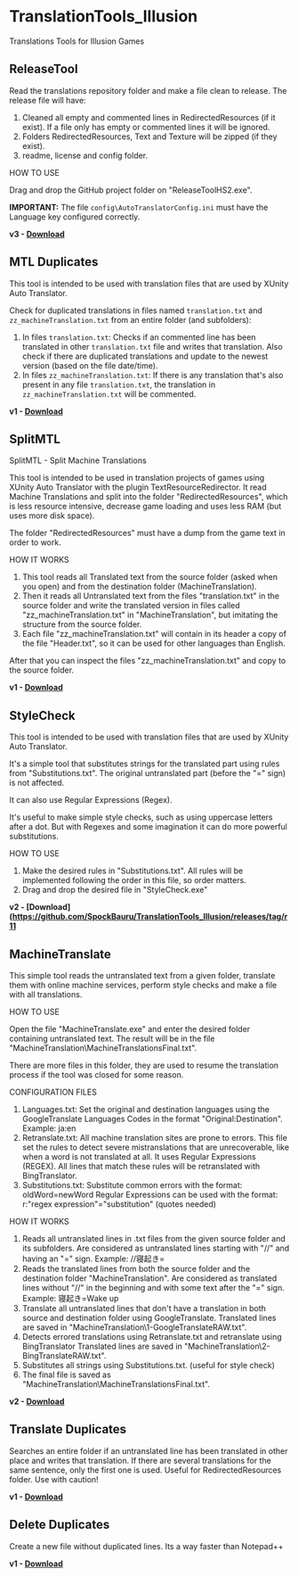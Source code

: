 # TranslationTools_Illusion
  Translations Tools for Illusion Games

## ReleaseTool

  Read the translations repository folder and make a file clean to release. The release file will have:

  1) Cleaned all empty and commented lines in RedirectedResources (if it exist). If a file only has empty or commented lines it will be ignored.
  2) Folders RedirectedResources, Text and Texture will be zipped (if they exist).
  3) readme, license and config folder.

  HOW TO USE

  Drag and drop the GitHub project folder on "ReleaseToolHS2.exe".

  **IMPORTANT:** The file `config\AutoTranslatorConfig.ini` must have the Language key configured correctly.

  **v3 - [Download](https://github.com/SpockBauru/TranslationTools_Illusion/releases/tag/r10)**
  
## MTL Duplicates

  This tool is intended to be used with translation files that are used by XUnity Auto Translator. 
  
  Check for duplicated translations in files named `translation.txt` and `zz_machineTranslation.txt` from an entire folder (and subfolders):
  
  1) In files `translation.txt`: Checks if an commented line has been translated in other `translation.txt` file and writes that translation. Also check if there are duplicated translations and update to the newest version (based on the file date/time).
  2) In files `zz_machineTranslation.txt`: If there is any translation that's also present in any file `translation.txt`, the translation in `zz_machineTranslation.txt` will be commented.
  
  **v1 - [Download](https://github.com/SpockBauru/TranslationTools_Illusion/releases/tag/r9)**

## SplitMTL

  SplitMTL - Split Machine Translations

  This tool is intended to be used in translation projects of games using XUnity Auto Translator with the plugin TextResourceRedirector. It read Machine Translations and split into the folder "RedirectedResources", which is less resource intensive, decrease game loading and uses less RAM (but uses more disk space).

  The folder "RedirectedResources" must have a dump from the game text in order to work.

  HOW IT WORKS
  1) This tool reads all Translated text from the source folder (asked when you open) and from the destination folder (MachineTranslation).
  2) Then it reads all Untranslated text from the files "translation.txt" in the source folder and write the translated version in files called "zz_machineTranslation.txt" in "MachineTranslation", but imitating the structure from the source folder.
  3) Each file "zz_machineTranslation.txt" will contain in its header a copy of the file "Header.txt", so it can be used for other languages than English.

  After that you can inspect the files "zz_machineTranslation.txt" and copy to the source folder.

**v1 - [Download](https://github.com/SpockBauru/TranslationTools_Illusion/releases/tag/r6)**

## StyleCheck

  This tool is intended to be used with translation files that are used by XUnity Auto Translator.

  It's a simple tool that substitutes strings for the translated part using rules from "Substitutions.txt". The original untranslated part (before the "=" sign) is not affected.

  It can also use Regular Expressions (Regex).

  It's useful to make simple style checks, such as using uppercase letters after a dot. But with Regexes and some imagination it can do more powerful substitutions.

  HOW TO USE
  1) Make the desired rules in "Substitutions.txt".
     All rules will be implemented following the order in this file, so order matters.
  2) Drag and drop the desired file in "StyleCheck.exe"

  **v2 - [Download](https://github.com/SpockBauru/TranslationTools_Illusion/releases/tag/r11**

## MachineTranslate

  This simple tool reads the untranslated text from a given folder, translate them with online machine services, perform style checks and make a file with all translations.

  HOW TO USE

  Open the file "MachineTranslate.exe" and enter the desired folder containing untranslated text. The result will be in the file "MachineTranslation\MachineTranslationsFinal.txt".

  There are more files in this folder, they are used to resume the translation process if the tool was closed for some reason.

  CONFIGURATION FILES
  1) Languages.txt: Set the original and destination languages using the GoogleTranslate Languages Codes in the format "Original:Destination". Example: ja:en
  2) Retranslate.txt: All machine translation sites are prone to errors. This file set the rules to detect severe mistranslations that are unrecoverable, like when a word is not translated at all. It uses Regular Expressions (REGEX). All lines that match these rules will be retranslated with BingTranslator.
  3) Substitutions.txt: Substitute common errors with the format: oldWord=newWord
     Regular Expressions can be used with the format: r:"regex expression"="substitution" (quotes needed)

  HOW IT WORKS
  1) Reads all untranslated lines in .txt files from the given source folder and its subfolders.
     Are considered as untranslated lines starting with "//" and having an "=" sign. Example: //寝起き=
  2) Reads the translated lines from both the source folder and the destination folder "MachineTranslation".
     Are considered as translated lines without "//" in the beginning and with some text after the "=" sign. Example: 寝起き=Wake up
  3) Translate all untranslated lines that don't have a translation in both source and destination folder using GoogleTranslate.
     Translated lines are saved in "MachineTranslation\1-GoogleTranslateRAW.txt".
  4) Detects errored translations using Retranslate.txt and retranslate using BingTranslator
     Translated lines are saved in "MachineTranslation\2-BingTranslateRAW.txt".
  5) Substitutes all strings using Substitutions.txt. (useful for style check)
  6) The final file is saved as "MachineTranslation\MachineTranslationsFinal.txt".

**v2 - [Download](https://github.com/SpockBauru/TranslationTools_Illusion/releases/tag/r8)**

## Translate Duplicates

  Searches an entire folder if an untranslated line has been translated in other place and writes that translation. If there are several translations for the same sentence, only the first one is used. Useful for RedirectedResources folder. Use with caution!

  **v1 - [Download](https://github.com/SpockBauru/TranslationTools_Illusion/releases/tag/r2)**

## Delete Duplicates

  Create a new file without duplicated lines. Its a way faster than Notepad++

  **v1 - [Download](https://github.com/SpockBauru/TranslationTools_Illusion/releases/tag/r1)**

